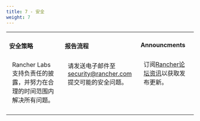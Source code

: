 ```yaml
---
title: 7 - 安全
weight: 7
---
```


<table width="100%">
<tr style="vertical-align: top;">
<td width="30%" style="border: none;">
<h4>安全策略</h4>
<p style="padding: 8px">Rancher Labs支持负责任的披露，并努力在合理的时间范围内解决所有问题。 </p>
</td>
<td width="30%" style="border: none;">
<h4>报告流程</h4>
<p style="padding: 8px">请发送电子邮件至<a href="mailto:security@rancher.com">security@rancher.com</a>提交可能的安全问题。</a></p>
</td>
<td width="30%" style="border: none;">
<h4>Announcments</h4>
<p style="padding: 8px">订阅<a href="https://forums.rancher.com/c/announcements">Rancher论坛资讯</a>以获取发布更新。</p>
</td>
</tr>
</table>
